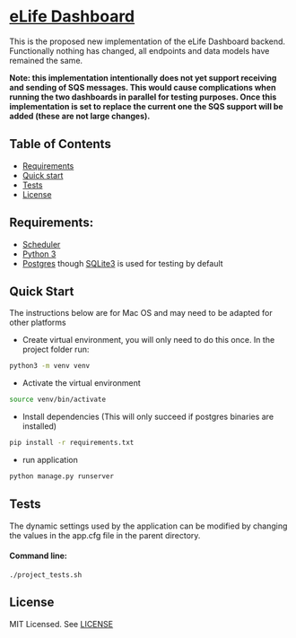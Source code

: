 # [eLife Dashboard](https://github.com/elifesciences/elife-dashboard/)

This is the proposed new implementation of the eLife Dashboard backend. Functionally nothing has changed, all endpoints and data models have remained the same. 

**Note: this implementation intentionally does not yet support receiving and sending of SQS messages. This would cause complications when running the two dashboards in parallel for testing purposes. Once this implementation is set to replace the current one the SQS support will be added (these are not large changes).**


## Table of Contents


* [Requirements](#requirements)
* [Quick start](#quick-start)
* [Tests](#tests)
* [License](#license)



## Requirements:


* [Scheduler](https://github.com/elifesciences/elife-article-scheduler)  
* [Python 3](https://www.python.org/) 
* [Postgres](https://www.postgresql.org/) though [SQLite3](https://www.sqlite.org/) is used for testing by default


## Quick Start

The instructions below are for Mac OS and may need to be adapted for other platforms

* Create virtual environment, you will only need to do this once. In the project folder run:

```bash
python3 -m venv venv
```
* Activate the virtual environment

```bash
source venv/bin/activate
```
* Install dependencies (This will only succeed if postgres binaries are installed)

```bash
pip install -r requirements.txt
```
* run application

```bash
python manage.py runserver
```




## Tests

The dynamic settings used by the application can be modified by changing the values in the app.cfg file in the parent directory.

#### Command line:

```
./project_tests.sh
```

## License

MIT Licensed. See [LICENSE](LICENSE)
